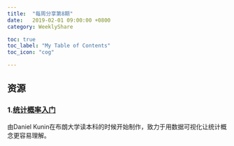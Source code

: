 ```yaml
---
title:  "每周分享第8期"
date:   2019-02-01 09:00:00 +0800
category: WeeklyShare

toc: true
toc_label: "My Table of Contents"
toc_icon: "cog"

---
```



## 资源

### 1.[统计概率入门](https://seeing-theory.brown.edu/cn.html)

由Daniel Kunin在布朗大学读本科的时候开始制作，致力于用数据可视化让统计概念更容易理解。
